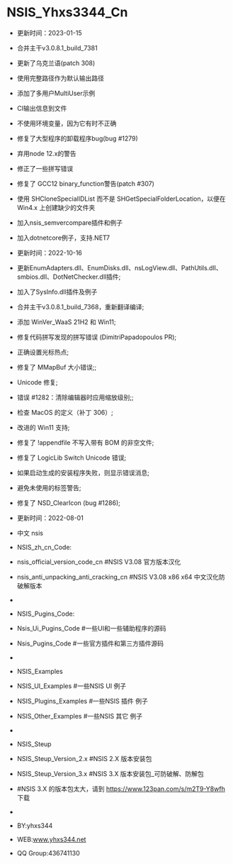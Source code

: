 # NSIS_Yhxs3344_Cn
- 更新时间：2023-01-15
- 合并主干v3.0.8.1_build_7381
- 更新了乌克兰语(patch 308)
- 使用完整路径作为默认输出路径
- 添加了多用户MultiUser示例
- CI输出信息到文件
- 不使用环境变量，因为它有时不正确
- 修复了大型程序的卸载程序bug(bug #1279)
- 弃用node 12.x的警告
- 修正了一些拼写错误
- 修复了 GCC12 binary_function警告(patch #307)
- 使用 SHCloneSpecialIDList 而不是 SHGetSpecialFolderLocation，以便在 Win4.x 上创建缺少的文件夹
- 加入nsis_semvercompare插件和例子
- 加入dotnetcore例子，支持.NET7
- 更新时间：2022-10-16
- 更新EnumAdapters.dll、EnumDisks.dll、nsLogView.dll、PathUtils.dll、smbios.dll、DotNetChecker.dll插件;
- 加入了SysInfo.dll插件及例子
- 合并主干v3.0.8.1_build_7368，重新翻译编译;
- 添加 WinVer_WaaS 21H2 和 Win11;
- 修复代码拼写发现的拼写错误 (DimitriPapadopoulos PR);
- 正确设置光标热点;
- 修复了 MMapBuf 大小错误;;
- Unicode 修复;
- 错误 #1282：清除编辑器时应用缩放级别;;
- 检查 MacOS 的定义（补丁 306）;
- 改进的 Win11 支持;
- 修复了 !appendfile 不写入带有 BOM 的非空文件;
- 修复了 LogicLib Switch Unicode 错误;
- 如果启动生成的安装程序失败，则显示错误消息;
- 避免未使用的标签警告;
- 修复了 NSD_ClearIcon (bug #1286);

- 更新时间：2022-08-01
- 中文 nsis
- NSIS_zh_cn_Code:
-	nsis_official_version_code_cn  #NSIS V3.08 官方版本汉化
-	nsis_anti_unpacking_anti_cracking_cn  #NSIS V3.08 x86 x64 中文汉化防破解版本
-
- NSIS_Pugins_Code:
-	Nsis_Ui_Pugins_Code  #一些UI和一些辅助程序的源码
-	Nsis_Pugins_Code  #一些官方插件和第三方插件源码
- 
- NSIS_Examples
-	NSIS_UI_Examples  #一些NSIS UI 例子
-	NSIS_Plugins_Examples  #一些NSIS 插件 例子
-	NSIS_Other_Examples  #一些NSIS 其它 例子
-
- NSIS_Steup
-	NSIS_Steup_Version_2.x  #NSIS 2.X 版本安装包
-	NSIS_Steup_Version_3.x  #NSIS 3.X 版本安装包_可防破解、防解包
-   #NSIS 3.X 的版本包太大，请到 https://www.123pan.com/s/m2T9-Y8wfh 下载
- 
- BY:yhxs344
- WEB:www.yhxs344.net
- QQ Group:436741130